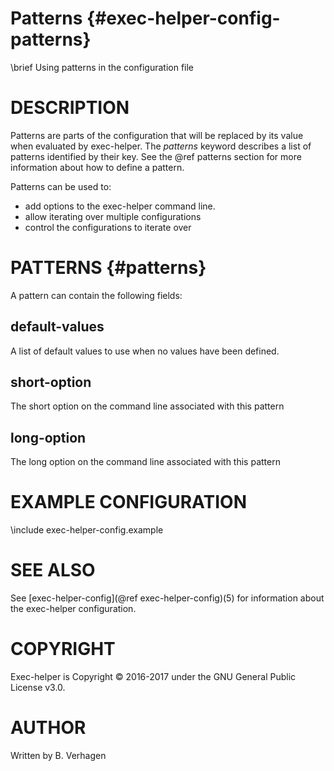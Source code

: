 Patterns              {#exec-helper-config-patterns}
========
\brief Using patterns in the configuration file

# DESCRIPTION
Patterns are parts of the configuration that will be replaced by its value when evaluated by exec-helper. The _patterns_ keyword describes a list of patterns identified by their key. See the @ref patterns section for more information about how to define a pattern.

Patterns can be used to:
- add options to the exec-helper command line. 
- allow iterating over multiple configurations
- control the configurations to iterate over

# PATTERNS      {#patterns}
A pattern can contain the following fields:
## default-values
A list of default values to use when no values have been defined.

## short-option
The short option on the command line associated with this pattern

## long-option
The long option on the command line associated with this pattern

# EXAMPLE CONFIGURATION
\include exec-helper-config.example

# SEE ALSO
See [exec-helper-config](@ref exec-helper-config)(5) for information about the exec-helper configuration.

# COPYRIGHT
Exec-helper is Copyright &copy; 2016-2017 under the GNU General Public License v3.0.

# AUTHOR
Written by B. Verhagen
